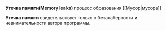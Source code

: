 **Утечка памяти(Memory leaks)** процесс образования [[Мусор|мусора]]

**Утечка памяти** свидетельствует только о безалаберности и невнимательности автора программы.